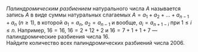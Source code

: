 <i>Палиндромическим разбиением</i> натурального числа $A$ 
называется запись $A$ в виде суммы натуральных 
слагаемых $A = a_1+a_2+\ldots+a_{n-1}+a_n$ ($n \geq 1$), в которой 
$a_1=a_n$, $a_2=a_{n-1}$ и вообще, $a_i=a_{n+1-i}$ при $1\leq i \leq n$. 
Например, $16=16$, $16=2+12+2$ и $16=7+1+1+7$ — 
палиндромические разбиения числа 16.
<br>
Найдите количество всех палиндромических разбиений числа 2006.